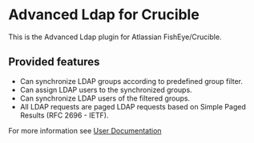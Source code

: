 # Advanced Ldap for Crucible
This is the Advanced Ldap plugin for Atlassian FishEye/Crucible.

## Provided features

* Can synchronize LDAP groups according to predefined group filter.
* Can assign LDAP users to the synchronized groups.
* Can synchronize LDAP users of the filtered groups.
* All LDAP requests are paged LDAP requests based on Simple Paged Results (RFC 2696 - IETF).

For more information see [User Documentation](https://github.com/dkoudela/advanced-ldap-for-crucible/wiki/User-Documentation)
